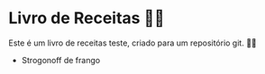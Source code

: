 # Livro de Receitas :woman_cook:

Este é um livro de receitas teste, criado para um repositório git. :wave::wave:

- Strogonoff de frango

